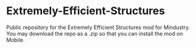 # Extremely-Efficient-Structures
Public repository for the Extremely Efficient Structures mod for Mindustry. You may download the repo as a .zip so that you can install the mod on Mobile.
